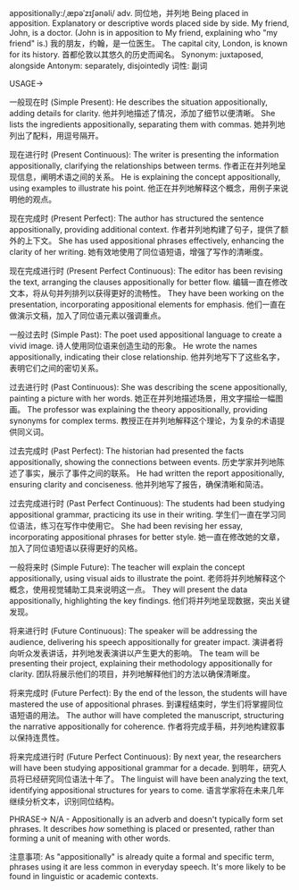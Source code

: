 appositionally:/ˌæpəˈzɪʃənəli/
adv.
同位地，并列地
Being placed in apposition.  Explanatory or descriptive words placed side by side.
My friend, John, is a doctor.  (John is in apposition to My friend, explaining who "my friend" is.) 我的朋友，约翰，是一位医生。
The capital city, London, is known for its history. 首都伦敦以其悠久的历史而闻名。
Synonym: juxtaposed, alongside
Antonym: separately, disjointedly
词性: 副词


USAGE->

一般现在时 (Simple Present):
He describes the situation appositionally, adding details for clarity. 他并列地描述了情况，添加了细节以便清晰。
She lists the ingredients appositionally, separating them with commas. 她并列地列出了配料，用逗号隔开。

现在进行时 (Present Continuous):
The writer is presenting the information appositionally, clarifying the relationships between terms. 作者正在并列地呈现信息，阐明术语之间的关系。
He is explaining the concept appositionally, using examples to illustrate his point. 他正在并列地解释这个概念，用例子来说明他的观点。

现在完成时 (Present Perfect):
The author has structured the sentence appositionally, providing additional context. 作者并列地构建了句子，提供了额外的上下文。
She has used appositional phrases effectively, enhancing the clarity of her writing. 她有效地使用了同位语短语，增强了写作的清晰度。


现在完成进行时 (Present Perfect Continuous):
The editor has been revising the text, arranging the clauses appositionally for better flow. 编辑一直在修改文本，将从句并列排列以获得更好的流畅性。
They have been working on the presentation, incorporating appositional elements for emphasis. 他们一直在做演示文稿，加入了同位语元素以强调重点。

一般过去时 (Simple Past):
The poet used appositional language to create a vivid image. 诗人使用同位语来创造生动的形象。
He wrote the names appositionally, indicating their close relationship. 他并列地写下了这些名字，表明它们之间的密切关系。

过去进行时 (Past Continuous):
She was describing the scene appositionally, painting a picture with her words. 她正在并列地描述场景，用文字描绘一幅图画。
The professor was explaining the theory appositionally, providing synonyms for complex terms. 教授正在并列地解释这个理论，为复杂的术语提供同义词。

过去完成时 (Past Perfect):
The historian had presented the facts appositionally, showing the connections between events. 历史学家并列地陈述了事实，展示了事件之间的联系。
He had written the report appositionally, ensuring clarity and conciseness. 他并列地写了报告，确保清晰和简洁。

过去完成进行时 (Past Perfect Continuous):
The students had been studying appositional grammar, practicing its use in their writing. 学生们一直在学习同位语法，练习在写作中使用它。
She had been revising her essay, incorporating appositional phrases for better style. 她一直在修改她的文章，加入了同位语短语以获得更好的风格。


一般将来时 (Simple Future):
The teacher will explain the concept appositionally, using visual aids to illustrate the point. 老师将并列地解释这个概念，使用视觉辅助工具来说明这一点。
They will present the data appositionally, highlighting the key findings. 他们将并列地呈现数据，突出关键发现。


将来进行时 (Future Continuous):
The speaker will be addressing the audience, delivering his speech appositionally for greater impact. 演讲者将向听众发表讲话，并列地发表演讲以产生更大的影响。
The team will be presenting their project, explaining their methodology appositionally for clarity. 团队将展示他们的项目，并列地解释他们的方法以确保清晰度。

将来完成时 (Future Perfect):
By the end of the lesson, the students will have mastered the use of appositional phrases. 到课程结束时，学生们将掌握同位语短语的用法。
The author will have completed the manuscript, structuring the narrative appositionally for coherence. 作者将完成手稿，并列地构建叙事以保持连贯性。

将来完成进行时 (Future Perfect Continuous):
By next year, the researchers will have been studying appositional grammar for a decade. 到明年，研究人员将已经研究同位语法十年了。
The linguist will have been analyzing the text, identifying appositional structures for years to come. 语言学家将在未来几年继续分析文本，识别同位结构。


PHRASE->
N/A - Appositionally is an adverb and doesn't typically form set phrases.  It describes *how* something is placed or presented, rather than forming a unit of meaning with other words.


注意事项:  As "appositionally" is already quite a formal and specific term, phrases using it are less common in everyday speech.  It's more likely to be found in linguistic or academic contexts.
